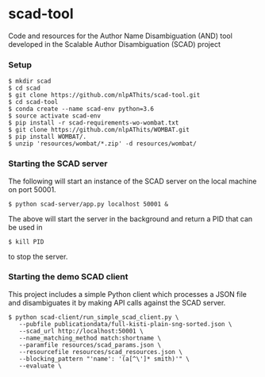 # scad-tool
Code and resources for the Author Name Disambiguation (AND) tool developed in the Scalable Author Disambiguation (SCAD) project

<h3>Setup</h3>

<p>

```shell
$ mkdir scad
$ cd scad
$ git clone https://github.com/nlpAThits/scad-tool.git
$ cd scad-tool
$ conda create --name scad-env python=3.6
$ source activate scad-env
$ pip install -r scad-requirements-wo-wombat.txt 
$ git clone https://github.com/nlpAThits/WOMBAT.git
$ pip install WOMBAT/.
$ unzip 'resources/wombat/*.zip' -d resources/wombat/
```

</p>

<h3>Starting the SCAD server</h3>
The following will start an instance of the SCAD server on the local machine on port 50001.

<p>
  
```shell
$ python scad-server/app.py localhost 50001 &

```  
</p>
The above will start the server in the background and return a PID that can be used in 

```shell
$ kill PID

```  
to stop the server.


<h3>Starting the demo SCAD client</h3>
This project includes a simple Python client which processes a JSON file and disambiguates it by making API calls against the SCAD server.

```shell
$ python scad-client/run_simple_scad_client.py \
   --pubfile publicationdata/full-kisti-plain-sng-sorted.json \
   --scad_url http://localhost:50001 \
   --name_matching_method match:shortname \
   --paramfile resources/scad_params.json \
   --resourcefile resources/scad_resources.json \
   --blocking_pattern "'name': '(a[^\']* smith)'" \
   --evaluate \

```
